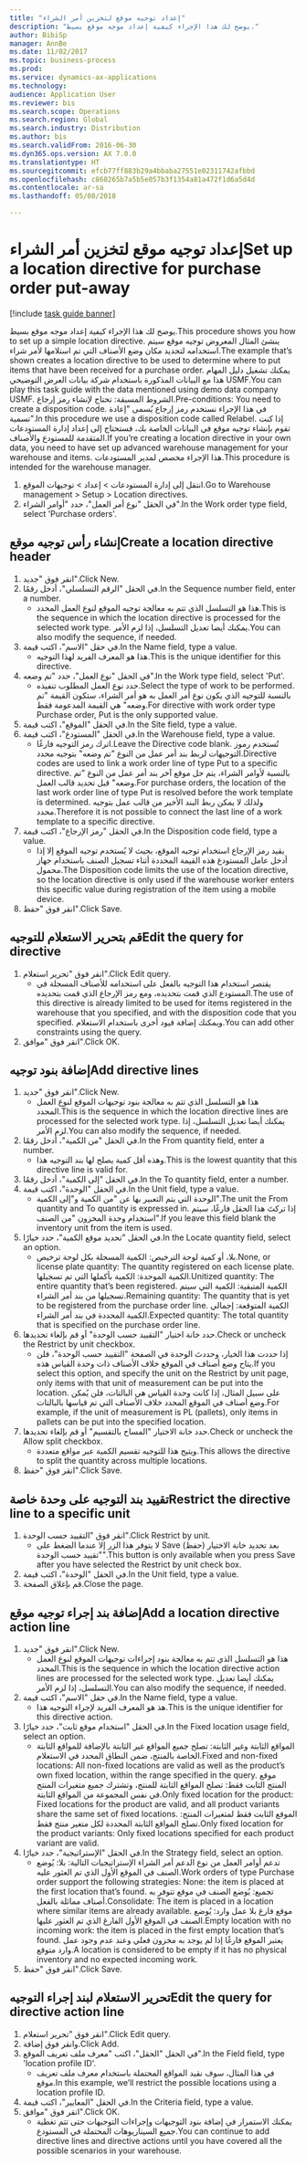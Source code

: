 ```yaml
--- 
title: "إعداد توجيه موقع لتخزين أمر الشراء"
description: "يوضح لك هذا الإجراء كيفية إعداد موجه موقع بسيط."
author: BibiSp
manager: AnnBe
ms.date: 11/02/2017
ms.topic: business-process
ms.prod: 
ms.service: dynamics-ax-applications
ms.technology: 
audience: Application User
ms.reviewer: bis
ms.search.scope: Operations
ms.search.region: Global
ms.search.industry: Distribution
ms.author: bis
ms.search.validFrom: 2016-06-30
ms.dyn365.ops.version: AX 7.0.0
ms.translationtype: HT
ms.sourcegitcommit: efcb77ff883b29a4bbaba27551e02311742afbbd
ms.openlocfilehash: c868265b7a5b5e057b3f1354a81a472f1d6a5d4d
ms.contentlocale: ar-sa
ms.lasthandoff: 05/08/2018

---
```

# <a name="set-up-a-location-directive-for-purchase-order-put-away"></a><span data-ttu-id="2b319-103">إعداد توجيه موقع لتخزين أمر الشراء</span><span class="sxs-lookup"><span data-stu-id="2b319-103">Set up a location directive for purchase order put-away</span></span>

[!include [task guide banner](../../includes/task-guide-banner.md)]

<span data-ttu-id="2b319-104">يوضح لك هذا الإجراء كيفية إعداد موجه موقع بسيط.</span><span class="sxs-lookup"><span data-stu-id="2b319-104">This procedure shows you how to set up a simple location directive.</span></span> <span data-ttu-id="2b319-105">ينشئ المثال المعروض توجيه موقع سيتم استخدامه لتحديد مكان وضع الأصناف التي تم استلامها لأمر شراء.</span><span class="sxs-lookup"><span data-stu-id="2b319-105">The example that’s shown creates a location directive to be used to determine where to put items that have been received for a purchase order.</span></span> <span data-ttu-id="2b319-106">يمكنك تشغيل دليل المهام هذا مع البيانات المذكورة باستخدام شركة بيانات العرض التوضيحي USMF.</span><span class="sxs-lookup"><span data-stu-id="2b319-106">You can play this task guide with the data mentioned using demo data company USMF.</span></span> <span data-ttu-id="2b319-107">الشروط المسبقة: تحتاج لإنشاء رمز إرجاع.</span><span class="sxs-lookup"><span data-stu-id="2b319-107">Pre-conditions: You need to create a disposition code.</span></span> <span data-ttu-id="2b319-108">في هذا الإجراء نستخدم رمز إرجاع يُسمى "إعادة تسمية".</span><span class="sxs-lookup"><span data-stu-id="2b319-108">In this procedure we use a disposition code called Relabel.</span></span> <span data-ttu-id="2b319-109">إذا كنت تقوم بإنشاء توجيه موقع في البيانات الخاصة بك، فستحتاج إلى إعداد إدارة المستودعات المتقدمة للمستودع والأصناف.</span><span class="sxs-lookup"><span data-stu-id="2b319-109">If you’re creating a location directive in your own data, you need to have set up advanced warehouse management for your warehouse and items.</span></span>  <span data-ttu-id="2b319-110">هذا الإجراء مخصص لمدير المستودعات.</span><span class="sxs-lookup"><span data-stu-id="2b319-110">This procedure is intended for the warehouse manager.</span></span>

1. <span data-ttu-id="2b319-111">انتقل إلى إدارة المستودعات > إعداد > توجيهات الموقع‬.</span><span class="sxs-lookup"><span data-stu-id="2b319-111">Go to Warehouse management > Setup > Location directives.</span></span>
2. <span data-ttu-id="2b319-112">في الحقل "نوع أمر العمل"، حدد "أوامر الشراء".</span><span class="sxs-lookup"><span data-stu-id="2b319-112">In the Work order type field, select 'Purchase orders'.</span></span>

## <a name="create-a-location-directive-header"></a><span data-ttu-id="2b319-113">إنشاء رأس توجيه موقع</span><span class="sxs-lookup"><span data-stu-id="2b319-113">Create a location directive header</span></span>
1. <span data-ttu-id="2b319-114">انقر فوق "جديد".</span><span class="sxs-lookup"><span data-stu-id="2b319-114">Click New.</span></span>
2. <span data-ttu-id="2b319-115">في الحقل "الرقم التسلسلي"، أدخل رقمًا.</span><span class="sxs-lookup"><span data-stu-id="2b319-115">In the Sequence number field, enter a number.</span></span>
    * <span data-ttu-id="2b319-116">هذا هو التسلسل الذي تتم به معالجة توجيه الموقع لنوع العمل المحدد.</span><span class="sxs-lookup"><span data-stu-id="2b319-116">This is the sequence in which the location directive is processed for the selected work type.</span></span> <span data-ttu-id="2b319-117">يمكنك أيضا تعديل التسلسل، إذا لزم الأمر.</span><span class="sxs-lookup"><span data-stu-id="2b319-117">You can also modify the sequence, if needed.</span></span>  
3. <span data-ttu-id="2b319-118">في حقل "الاسم"، اكتب قيمة.</span><span class="sxs-lookup"><span data-stu-id="2b319-118">In the Name field, type a value.</span></span>
    * <span data-ttu-id="2b319-119">هذا هو المعرف الفريد لهذا التوجيه.</span><span class="sxs-lookup"><span data-stu-id="2b319-119">This is the unique identifier for this directive.</span></span>  
4. <span data-ttu-id="2b319-120">في الحقل "نوع العمل"، حدد "تم وضعه".</span><span class="sxs-lookup"><span data-stu-id="2b319-120">In the Work type field, select 'Put'.</span></span>
    * <span data-ttu-id="2b319-121">حدد نوع العمل المطلوب تنفيذه.</span><span class="sxs-lookup"><span data-stu-id="2b319-121">Select the type of work to be performed.</span></span> <span data-ttu-id="2b319-122">بالنسبة للتوجيه الذي يكون نوع أمر العمل به هو أمر الشراء، ستكون القيمة "تم وضعه" هي القيمة المدعومة فقط.</span><span class="sxs-lookup"><span data-stu-id="2b319-122">For directive with work order type Purchase order, Put is the only supported value.</span></span>  
5. <span data-ttu-id="2b319-123">في الحقل "الموقع"، اكتب قيمة.</span><span class="sxs-lookup"><span data-stu-id="2b319-123">In the Site field, type a value.</span></span>
6. <span data-ttu-id="2b319-124">في الحقل "المستودع"، اكتب قيمة.</span><span class="sxs-lookup"><span data-stu-id="2b319-124">In the Warehouse field, type a value.</span></span>
    * <span data-ttu-id="2b319-125">اترك رمز التوجيه فارغًا.</span><span class="sxs-lookup"><span data-stu-id="2b319-125">Leave the Directive code blank.</span></span>  <span data-ttu-id="2b319-126">تُستخدم رموز التوجيهات لربط بند أمر عمل من النوع "تم وضعه" بتوجيه محدد.</span><span class="sxs-lookup"><span data-stu-id="2b319-126">Directive codes are used to link a work order line of type Put to a specific directive.</span></span> <span data-ttu-id="2b319-127">بالنسبة لأوامر الشراء، يتم حل موقع آخر بند أمر عمل من النوع "تم وضعه" قبل تحديد قالب العمل.</span><span class="sxs-lookup"><span data-stu-id="2b319-127">For purchase orders, the location of the last work order line of type Put is resolved before the work template is determined.</span></span> <span data-ttu-id="2b319-128">ولذلك لا يمكن ربط البند الأخير من قالب عمل بتوجيه محدد.</span><span class="sxs-lookup"><span data-stu-id="2b319-128">Therefore it is not possible to connect the last line of a work template to a specific directive.</span></span>   
7. <span data-ttu-id="2b319-129">في الحقل "رمز الإرجاع"، اكتب قيمة.</span><span class="sxs-lookup"><span data-stu-id="2b319-129">In the Disposition code field, type a value.</span></span>
    * <span data-ttu-id="2b319-130">يقيد رمز الإرجاع استخدام توجيه الموقع، بحيث لا يُستخدم توجيه الموقع إلا إذا أدخل عامل المستودع هذه القيمة المحددة أثناء تسجيل الصنف باستخدام جهاز محمول.</span><span class="sxs-lookup"><span data-stu-id="2b319-130">The Disposition code limits the use of the location directive, so the location directive is only used if the warehouse worker enters this specific value during registration of the item using a mobile device.</span></span>  
8. <span data-ttu-id="2b319-131">انقر فوق "حفظ".</span><span class="sxs-lookup"><span data-stu-id="2b319-131">Click Save.</span></span>

## <a name="edit-the-query-for-directive"></a><span data-ttu-id="2b319-132">قم بتحرير الاستعلام للتوجيه</span><span class="sxs-lookup"><span data-stu-id="2b319-132">Edit the query for directive</span></span>
1. <span data-ttu-id="2b319-133">انقر فوق "تحرير استعلام".</span><span class="sxs-lookup"><span data-stu-id="2b319-133">Click Edit query.</span></span>
    * <span data-ttu-id="2b319-134">يقتصر استخدام هذا التوجيه بالفعل على استخدامه للأصناف المسجلة في المستودع الذي قمت بتحديده، ومع رمز الإرجاع الذي قمت بتحديده.</span><span class="sxs-lookup"><span data-stu-id="2b319-134">The use of this directive is already limited to be used for items registered in the warehouse that you specified, and with the disposition code that you specified.</span></span> <span data-ttu-id="2b319-135">ويمكنك إضافة قيود أخرى باستخدام الاستعلام.</span><span class="sxs-lookup"><span data-stu-id="2b319-135">You can add other constraints using the query.</span></span>  
2. <span data-ttu-id="2b319-136">انقر فوق "موافق".</span><span class="sxs-lookup"><span data-stu-id="2b319-136">Click OK.</span></span>

## <a name="add-directive-lines"></a><span data-ttu-id="2b319-137">إضافة بنود توجيه</span><span class="sxs-lookup"><span data-stu-id="2b319-137">Add directive lines</span></span>
1. <span data-ttu-id="2b319-138">انقر فوق "جديد".</span><span class="sxs-lookup"><span data-stu-id="2b319-138">Click New.</span></span>
    * <span data-ttu-id="2b319-139">هذا هو التسلسل الذي تتم به معالجة بنود توجيهات الموقع لنوع العمل المحدد.</span><span class="sxs-lookup"><span data-stu-id="2b319-139">This is the sequence in which the location directive lines are processed for the selected work type.</span></span> <span data-ttu-id="2b319-140">يمكنك أيضا تعديل التسلسل، إذا لزم الأمر.</span><span class="sxs-lookup"><span data-stu-id="2b319-140">You can also modify the sequence, if needed.</span></span>  
2. <span data-ttu-id="2b319-141">في الحقل "من الكمية"، أدخل رقمًا.</span><span class="sxs-lookup"><span data-stu-id="2b319-141">In the From quantity field, enter a number.</span></span>
    * <span data-ttu-id="2b319-142">وهذه أقل كمية يصلح لها بند التوجيه هذا.</span><span class="sxs-lookup"><span data-stu-id="2b319-142">This is the lowest quantity that this directive line is valid for.</span></span>  
3. <span data-ttu-id="2b319-143">في الحقل "إلى الكمية"، أدخل رقمًا.</span><span class="sxs-lookup"><span data-stu-id="2b319-143">In the To quantity field, enter a number.</span></span>
4. <span data-ttu-id="2b319-144">في الحقل "الوحدة"، اكتب قيمة.</span><span class="sxs-lookup"><span data-stu-id="2b319-144">In the Unit field, type a value.</span></span>
    * <span data-ttu-id="2b319-145">الوحدة التي يتم التعبير بها عن "من الكمية و"إلى الكمية".</span><span class="sxs-lookup"><span data-stu-id="2b319-145">The unit the From quantity and To quantity is expressed in.</span></span> <span data-ttu-id="2b319-146">إذا تركتَ هذا الحقل فارغًا، سيتم استخدام وحدة المخزون "من الصنف".</span><span class="sxs-lookup"><span data-stu-id="2b319-146">If you leave this field blank the inventory unit from the item is used.</span></span>  
5. <span data-ttu-id="2b319-147">في الحقل "تحديد موقع الكمية"، حدد خيارًا.</span><span class="sxs-lookup"><span data-stu-id="2b319-147">In the Locate quantity field, select an option.</span></span>
    * <span data-ttu-id="2b319-148">بلا، أو كمية لوحة الترخيص: الكمية المسجلة بكل لوحة ترخيص.</span><span class="sxs-lookup"><span data-stu-id="2b319-148">None, or license plate quantity: The quantity registered on each license plate.</span></span> <span data-ttu-id="2b319-149">الكمية الموحدة: الكمية بأكملها التي تم تسجيلها.</span><span class="sxs-lookup"><span data-stu-id="2b319-149">Unitized quantity: The entire quantity that’s been registered.</span></span> <span data-ttu-id="2b319-150">الكمية المتبقية: الكمية التي سيتم تسجيلها من بند أمر الشراء.</span><span class="sxs-lookup"><span data-stu-id="2b319-150">Remaining quantity: The quantity that is yet to be registered from the purchase order line.</span></span> <span data-ttu-id="2b319-151">الكمية المتوقعة: إجمالي الكمية المحددة في بند أمر الشراء.</span><span class="sxs-lookup"><span data-stu-id="2b319-151">Expected quantity: The total quantity that is specified on the purchase order line.</span></span>  
6. <span data-ttu-id="2b319-152">حدد خانة اختيار "التقييد حسب الوحدة" أو قم بإلغاء تحديدها.</span><span class="sxs-lookup"><span data-stu-id="2b319-152">Check or uncheck the Restrict by unit checkbox.</span></span>
    * <span data-ttu-id="2b319-153">إذا حددت هذا الخيار، وحددتَ الوحدة في الصفحة "التقييد حسب الوحدة"، فلن يتاح وضع أصناف في الموقع خلاف الأصناف ذات وحدة القياس هذه.</span><span class="sxs-lookup"><span data-stu-id="2b319-153">If you select this option, and specify the unit on the Restrict by unit page, only items with that unit of measurement can be put into the location.</span></span> <span data-ttu-id="2b319-154">على سبيل المثال، إذا كانت وحدة القياس هي البالتات، فلن يُمكن وضع أصناف في الموقع المحدد خلاف الأصناف التي تم قياسها بالبالتات.</span><span class="sxs-lookup"><span data-stu-id="2b319-154">For example, if the unit of measurement is PL (pallets), only items in pallets can be put into the specified location.</span></span>  
7. <span data-ttu-id="2b319-155">حدد خانة الاختيار "المساح بالتقسيم" أو قم بإلغاء تحديدها.</span><span class="sxs-lookup"><span data-stu-id="2b319-155">Check or uncheck the Allow split checkbox.</span></span>
    * <span data-ttu-id="2b319-156">ويتيح هذا للتوجيه تقسيم الكمية عبر مواقع متعددة.</span><span class="sxs-lookup"><span data-stu-id="2b319-156">This allows the directive to split the quantity across multiple locations.</span></span>  
8. <span data-ttu-id="2b319-157">انقر فوق "حفظ".</span><span class="sxs-lookup"><span data-stu-id="2b319-157">Click Save.</span></span>

## <a name="restrict-the-directive-line-to-a-specific-unit"></a><span data-ttu-id="2b319-158">تقييد بند التوجيه على وحدة خاصة</span><span class="sxs-lookup"><span data-stu-id="2b319-158">Restrict the directive line to a specific unit</span></span>
1. <span data-ttu-id="2b319-159">انقر فوق "التقييد حسب الوحدة".</span><span class="sxs-lookup"><span data-stu-id="2b319-159">Click Restrict by unit.</span></span>
    * <span data-ttu-id="2b319-160">لا يتوفر هذا الزر إلا عندما الضغط على Save (حفظ) بعد تحديد خانة الاختيار "تقييد حسب الوحدة".</span><span class="sxs-lookup"><span data-stu-id="2b319-160">This button is only available when you press Save after you have selected the Restrict by unit check box.</span></span>  
2. <span data-ttu-id="2b319-161">في الحقل "الوحدة"، اكتب قيمة.</span><span class="sxs-lookup"><span data-stu-id="2b319-161">In the Unit field, type a value.</span></span>
3. <span data-ttu-id="2b319-162">قم بإغلاق الصفحة.</span><span class="sxs-lookup"><span data-stu-id="2b319-162">Close the page.</span></span>

## <a name="add-a-location-directive-action-line"></a><span data-ttu-id="2b319-163">إضافة بند إجراء توجيه موقع</span><span class="sxs-lookup"><span data-stu-id="2b319-163">Add a location directive action line</span></span>
1. <span data-ttu-id="2b319-164">انقر فوق "جديد".</span><span class="sxs-lookup"><span data-stu-id="2b319-164">Click New.</span></span>
    * <span data-ttu-id="2b319-165">هذا هو التسلسل الذي تتم به معالجة بنود إجراءات توجيهات الموقع لنوع العمل المحدد.</span><span class="sxs-lookup"><span data-stu-id="2b319-165">This is the sequence in which the location directive action lines are processed for the selected work type.</span></span> <span data-ttu-id="2b319-166">يمكنك أيضا تعديل التسلسل، إذا لزم الأمر.</span><span class="sxs-lookup"><span data-stu-id="2b319-166">You can also modify the sequence, if needed.</span></span>  
2. <span data-ttu-id="2b319-167">في حقل "الاسم"، اكتب قيمة.</span><span class="sxs-lookup"><span data-stu-id="2b319-167">In the Name field, type a value.</span></span>
    * <span data-ttu-id="2b319-168">هذ هو المعرف الفريد لإجراء التوجيه هذا.</span><span class="sxs-lookup"><span data-stu-id="2b319-168">This is the unique identifier for this directive action.</span></span>  
3. <span data-ttu-id="2b319-169">في الحقل "استخدام موقع ثابت"، حدد خيارًا.</span><span class="sxs-lookup"><span data-stu-id="2b319-169">In the Fixed location usage field, select an option.</span></span>
    * <span data-ttu-id="2b319-170">المواقع الثابتة وغير الثابتة: تصلح جميع المواقع غير الثابتة بالإضافة للمواقع الثابتة الخاصة بالمنتج، ضمن النطاق المحدد في الاستعلام.</span><span class="sxs-lookup"><span data-stu-id="2b319-170">Fixed and non-fixed locations: All non-fixed locations are valid as well as the product’s own fixed location, within the range specified in the query.</span></span>  <span data-ttu-id="2b319-171">موقع المنتج الثابت فقط: تصلح المواقع الثابتة للمنتج، وتشترك جميع متغيرات المنتج في نفس المجموعة من المواقع الثابتة.</span><span class="sxs-lookup"><span data-stu-id="2b319-171">Only fixed location for the product: Fixed locations for the product are valid, and all product variants share the same set of fixed locations.</span></span> <span data-ttu-id="2b319-172">الموقع الثابت فقط لمتغيرات المنتج: تصلح المواقع الثابتة المحددة لكل متغير منتج فقط.</span><span class="sxs-lookup"><span data-stu-id="2b319-172">Only fixed location for the product variants: Only fixed locations specified for each product variant are valid.</span></span>  
4. <span data-ttu-id="2b319-173">في الحقل "الإستراتيجية"، حدد خيارًا.</span><span class="sxs-lookup"><span data-stu-id="2b319-173">In the Strategy field, select an option.</span></span>
    * <span data-ttu-id="2b319-174">تدعم أوامر العمل من نوع الدعم أمر الشراء الإستراتيجيات التالية: بلا: يُوضع الصنف في الموقع الأول الذي تم العثور عليه.</span><span class="sxs-lookup"><span data-stu-id="2b319-174">Work orders of type Purchase order support the following strategies: None: the item is placed at the first location that’s found.</span></span> <span data-ttu-id="2b319-175">تجميع: يُوضع الصنف في موقع تتوفر به أصناف مماثلة بالفعل.</span><span class="sxs-lookup"><span data-stu-id="2b319-175">Consolidate: The item is placed in a location where similar items are already available.</span></span> <span data-ttu-id="2b319-176">موقع فارغ بلا عمل وارد: يُوضع الصنف في الموقع الأول الفارغ الذي تم العثور عليها.</span><span class="sxs-lookup"><span data-stu-id="2b319-176">Empty location with no incoming work: the item is placed in the first empty location that’s found.</span></span> <span data-ttu-id="2b319-177">يعتبر الموقع فارغًا إذا لم يوجد به مخزون فعلي وعند عدم وجود عمل وارد متوقع.</span><span class="sxs-lookup"><span data-stu-id="2b319-177">A location is considered to be empty if it has no physical inventory and no expected incoming work.</span></span>  
5. <span data-ttu-id="2b319-178">انقر فوق "حفظ".</span><span class="sxs-lookup"><span data-stu-id="2b319-178">Click Save.</span></span>

## <a name="edit-the-query-for-directive-action-line"></a><span data-ttu-id="2b319-179">تحرير الاستعلام لبند إجراء التوجيه</span><span class="sxs-lookup"><span data-stu-id="2b319-179">Edit the query for directive action line</span></span>
1. <span data-ttu-id="2b319-180">انقر فوق "تحرير استعلام".</span><span class="sxs-lookup"><span data-stu-id="2b319-180">Click Edit query.</span></span>
2. <span data-ttu-id="2b319-181">وانقر فوق إضافة.</span><span class="sxs-lookup"><span data-stu-id="2b319-181">Click Add.</span></span>
3. <span data-ttu-id="2b319-182">في الحقل "الحقل"، اكتب "معرف ملف تعريف الموقع".</span><span class="sxs-lookup"><span data-stu-id="2b319-182">In the Field field, type 'location profile ID'.</span></span>
    * <span data-ttu-id="2b319-183">في هذا المثال، سوف نقيد المواقع المحتملة باستخدام معرف ملف تعريف موقع.</span><span class="sxs-lookup"><span data-stu-id="2b319-183">In this example, we’ll restrict the possible locations using a location profile ID.</span></span>  
4. <span data-ttu-id="2b319-184">في الحقل "المعايير"، اكتب قيمة.</span><span class="sxs-lookup"><span data-stu-id="2b319-184">In the Criteria field, type a value.</span></span>
5. <span data-ttu-id="2b319-185">انقر فوق "موافق".</span><span class="sxs-lookup"><span data-stu-id="2b319-185">Click OK.</span></span>
    * <span data-ttu-id="2b319-186">يمكنك الاستمرار في إضافة بنود التوجيهات وإجراءات التوجيهات حتى تتم تغطية جميع السيناريوهات المحتملة في المستودع.</span><span class="sxs-lookup"><span data-stu-id="2b319-186">You can continue to add directive lines and directive actions until you have covered all the possible scenarios in your warehouse.</span></span>  



